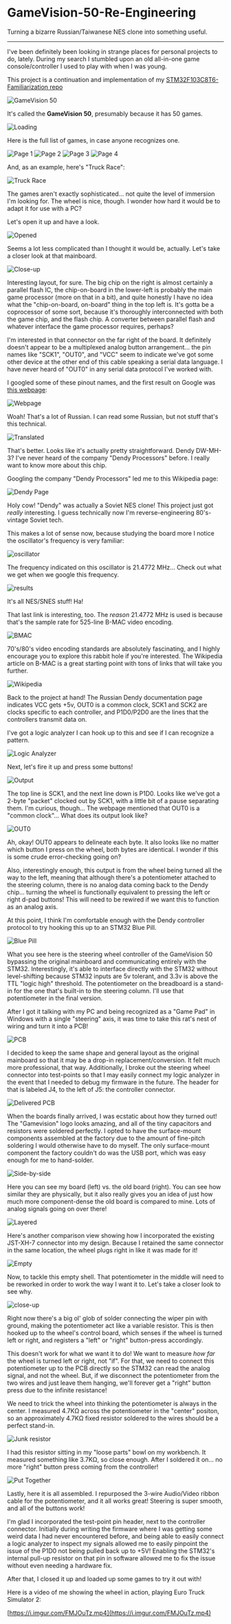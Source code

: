 # GameVision-50-Re-Engineering
Turning a bizarre Russian/Taiwanese NES clone into something useful.
___

I've been definitely been looking in strange places for personal projects to do, lately. During my search I stumbled upon an old all-in-one game console/controller I used to play with when I was young.

This project is a continuation and implementation of my [STM32F103C8T6-Familiarization repo](https://github.com/christian-kramer/STM32F103C8T6-Familiarization)

![GameVision 50](https://i.imgur.com/y6f7k1Y.jpg)

It's called the **GameVision 50**, presumably because it has 50 games.

![Loading](https://i.imgur.com/X0x8wN1.jpg)

Here is the full list of games, in case anyone recognizes one.

![Page 1](https://i.imgur.com/kHe6Co5.jpg)
![Page 2](https://i.imgur.com/1G9vRXh.jpg)
![Page 3](https://i.imgur.com/htxYzJD.jpg)
![Page 4](https://i.imgur.com/NKpHRS6.jpg)

And, as an example, here's "Truck Race":

![Truck Race](https://i.imgur.com/qHOYugw.jpg)

The games aren't exactly sophisticated... not quite the level of immersion I'm looking for. The wheel is nice, though. I wonder how hard it would be to adapt it for use with a PC?

Let's open it up and have a look.

![Opened](https://i.imgur.com/zB3j0u8.jpg)

Seems a lot less complicated than I thought it would be, actually. Let's take a closer look at that mainboard.

![Close-up](https://i.imgur.com/Eze8Wvi.jpg)

Interesting layout, for sure. The big chip on the right is almost certainly a parallel flash IC, the chip-on-board in the lower-left is probably the main game processor (more on that in a bit), and quite honestly I have no idea what the "chip-on-board, on-board" thing in the top left is. It's gotta be a coprocessor of some sort, because it's thoroughly interconnected with both the game chip, and the flash chip. A converter between parallel flash and whatever interface the game processor requires, perhaps?

I'm interested in that connector on the far right of the board. It definitely doesn't appear to be a multiplexed analog button arrangement... the pin names like "SCK1", "OUT0", and "VCC" seem to indicate we've got some other device at the other end of this cable speaking a serial data language. I have never heard of "OUT0" in any serial data protocol I've worked with.

I googled some of these pinout names, and the first result on Google was [this webpage](http://xn----ctbgeuhdtdb2b.xn--p1ai/price/dendy/?parts&d=DW-MH-3):

![Webpage](https://i.imgur.com/fidm5OU.png)

Woah! That's a lot of Russian. I can read some Russian, but not stuff that's this technical.

![Translated](https://i.imgur.com/A5Q3zKA.png)

That's better. Looks like it's actually pretty straightforward. Dendy DW-MH-3? I've never heard of the company "Dendy Processors" before. I really want to know more about this chip.

Googling the company "Dendy Processors" led me to this Wikipedia page:

![Dendy Page](https://i.imgur.com/gEAXmYE.png)

Holy cow! "Dendy" was actually a Soviet NES clone! This project just got *really* interesting. I guess technically now I'm reverse-engineering 80's-vintage Soviet tech.

This makes a lot of sense now, because studying the board more I notice the oscillator's frequency is very familiar:

![oscillator](https://i.imgur.com/09LDseW.png?1)

The frequency indicated on this oscillator is 21.4772 MHz... Check out what we get when we google this frequency.

![results](https://i.imgur.com/3eGZG3F.png)

It's all NES/SNES stuff! Ha!

That last link is interesting, too. The *reason* 21.4772 MHz is used is because that's the sample rate for 525-line B-MAC video encoding.

![BMAC](https://i.imgur.com/W12nYeU.png)

70's/80's video encoding standards are absolutely fascinating, and I highly encourage you to explore this rabbit hole if you're interested. The Wikipedia article on B-MAC  is a great starting point with tons of links that will take you further.

![Wikipedia](https://i.imgur.com/t1ZDlsw.png)

Back to the project at hand! The Russian Dendy documentation page indicates VCC gets +5v, OUT0 is a common clock, SCK1 and SCK2 are clocks specific to each controller, and P1D0/P2D0 are the lines that the controllers transmit data on.


I've got a logic analyzer I can hook up to this and see if I can recognize a pattern.

![Logic Analyzer](https://i.imgur.com/iWwLtU6.jpg)

Next, let's fire it up and press some buttons!

![Output](https://i.imgur.com/y2ItXpD.png)

The top line is SCK1, and the next line down is P1D0. Looks like we've got a 2-byte "packet" clocked out by SCK1, with a little bit of a pause separating them. I'm curious, though... The webpage mentioned that OUT0 is a "common clock"... What does its output look like?

![OUT0](https://i.imgur.com/FRWRZtJ.png)

Ah, okay! OUT0 appears to delineate each byte. It also looks like no matter which button I press on the wheel, both bytes are identical. I wonder if this is some crude error-checking going on?

Also, interestingly enough, this output is from the wheel being turned all the way to the left, meaning that although there's a potentiometer attached to the steering column, there is no analog data coming back to the Dendy chip... turning the wheel is functionally equivalent to pressing the left or right d-pad buttons! This will need to be rewired if we want this to function as an analog axis.

At this point, I think I'm comfortable enough with the Dendy controller protocol to try hooking this up to an STM32 Blue Pill.

![Blue Pill](https://i.imgur.com/ONhLSSB.jpg)

What you see here is the steering wheel controller of the GameVision 50 bypassing the original mainboard and communicating entirely with the STM32. Interestingly, it's able to interface directly with the STM32 without level-shifting because STM32 inputs are 5v tolerant, and 3.3v is above the TTL "logic high" threshold. The potentiometer on the breadboard is a stand-in for the one that's built-in to the steering column. I'll use that potentiometer in the final version.

After I got it talking with my PC and being recognized as a "Game Pad" in Windows with a single "steering" axis, it was time to take this rat's nest of wiring and turn it into a PCB!

![PCB](https://i.imgur.com/mTZuEmP.jpg)


I decided to keep the same shape and general layout as the original mainboard so that it may be a drop-in replacement/conversion. It felt much more professional, that way. Additionally, I broke out the steering wheel connector into test-points so that I may easily connect my logic analyzer in the event that I needed to debug my firmware in the future. The header for that is labeled J4, to the left of J5: the controller connector.

![Delivered PCB](https://i.imgur.com/uCSjS30l.jpg?)

When the boards finally arrived, I was ecstatic about how they turned out! The "Gamevision" logo looks amazing, and all of the tiny capacitors and resistors were soldered perfectly. I opted to have the surface-mount components assembled at the factory due to the amount of fine-pitch soldering I would otherwise have to do myself. The only surface-mount component the factory couldn't do was the USB port, which was easy enough for me to hand-solder.

![Side-by-side](https://i.imgur.com/TeE7PdM.jpg)

Here you can see my board (left) vs. the old board (right). You can see how similar they are physically, but it also really gives you an idea of just how much more component-dense the old board is compared to mine. Lots of analog signals going on over there!

![Layered](https://i.imgur.com/u1Snjdyl.jpg?1)

Here's another comparison view showing how I incorporated the existing JST-XH-7 connector into my design. Because I retained the same connector in the same location, the wheel plugs right in like it was made for it!

![Empty](https://i.imgur.com/NDdaOEVl.jpg?1)

Now, to tackle this empty shell. That potentiometer in the middle will need to be reworked in order to work the way I want it to. Let's take a closer look to see why.

![close-up](https://i.imgur.com/kTBZffxl.jpg?1)

Right now there's a big ol' glob of solder connecting the wiper pin with ground, making the potentiometer act like a variable resistor. This is then hooked up to the wheel's control board, which senses if the wheel is turned left or right, and registers a "left" or "right" button-press accordingly.

This doesn't work for what we want it to do! We want to measure *how far* the wheel is turned left or right, not "if". For that, we need to connect this potentiometer up to the  PCB directly so the STM32 can read the analog signal, and not the wheel. But, if we disconnect the potentiometer from the two wires and just leave them hanging, we'll forever get a "right" button press due to the infinite resistance!

We need to trick the wheel into thinking the potentiometer is always in the center. I measured 4.7KΩ across the potentiometer in the "center" positon, so an approximately 4.7KΩ fixed resistor soldered to the wires should be a perfect stand-in.

![Junk resistor](https://i.imgur.com/MbjsLXM.jpg)

I had this resistor sitting in my "loose parts" bowl on my workbench. It measured something like 3.7KΩ, so close enough. After I soldered it on... no more "right" button press coming from the controller!

![Put Together](https://i.imgur.com/VcXucp5l.jpg?1)

Lastly, here it is all assembled. I repurposed the 3-wire Audio/Video ribbon cable for the potentiometer, and it all works great! Steering is super smooth, and all of the buttons work!

I'm glad I incorporated the test-point pin header, next to the controller connector. Initially during writing the firmware where I was getting some weird data I had never encountered before, and being able to easily connect a logic analyzer to inspect my signals allowed me to easily pinpoint the issue of the P1D0 not being pulled back up to +5V! Enabling the STM32's internal pull-up resistor on that pin in software allowed me to fix the issue without even needing a hardware fix.

After that, I closed it up and loaded up some games to try it out with!

Here is a video of me showing the wheel in action, playing Euro Truck Simulator 2:

[https://i.imgur.com/FMJOuTz.mp4](https://i.imgur.com/FMJOuTz.mp4)
